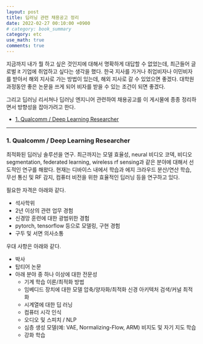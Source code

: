 ```yaml
---
layout: post
title: 딥러닝 관련 채용공고 정리
date: 2022-02-27 00:10:00 +0900
# category: book_summary
category: etc
use_math: true
comments: true
---
```


지금까지 내가 뭘 하고 싶은 것인지에 대해서 명확하게 대답할 수 없었는데, 최근들어 글로벌 it 기업에 취업하고 싶다는 생각을 했다. 한국 지사를 가거나 취업비자나 이민비자를 받아서 해외 지사로 가는 방법이 있는데, 해외 지사로 갈 수 있었으면 좋겠다. 대학원 과정동안 좋은 논문을 쓰게 되어 비자를 받을 수 있는 조건이 되면 좋겠다.

그리고 딥러닝 리서쳐나 딥러닝 엔지니어 관련하여 채용공고를 이 게시물에 종종 정리하면서 방향성을 잡아가려고 한다.

- [1. Qualcomm / Deep Learning Researcher](#1-qualcomm--deep-learning-researcher)

---
### 1. Qualcomm / Deep Learning Researcher

최적화된 딥러닝 솔루션을 연구. 최근까지는 모델 효율성, neural 비디오 코덱, 비디오 segmentation, federated learning, wireless rf sensing과 같은 분야에 대해서 선도적인 연구를 해왔다. 현재는 디바이스 내에서 학습과 에지 크라우드 분산/연산 학습, 무선 통신 및 RF 감지, 컴퓨터 비전을 위한 효율적인 딥러닝 등을 연구하고 있다.

필요한 자격은 아래와 같다.

- 석사학위
- 2년 이상의 관련 업무 경험
- 신경망 훈련에 대한 광범위한 경험
- pytorch, tensorflow 등으로 모델링, 구현 경험
- 구두 및 서면 의사소통
  
우대 사항은 아래와 같다.

- 박사
- 탑티어 논문
- 아래 분야 중 하나 이상에 대한 전문성
  - 기계 학습 이론/최적화 방법
  - 임베디드 장치에 대한 모델 압축/양자화/최적화 신경 아키텍처 검색/커널 최적화
  - 시계열에 대한 딥 러닝
  - 컴퓨터 시각 인식
  - 오디오 및 스피치 / NLP
  - 심층 생성 모델(예: VAE, Normalizing-Flow, ARM) 비지도 및 자기 지도 학습
  - 강화 학습
